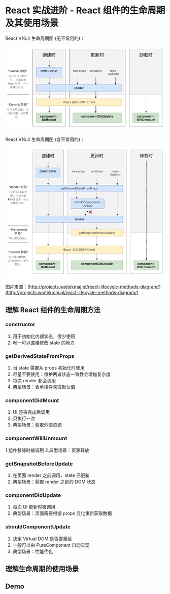 # React 实战进阶 - React 组件的生命周期及其使用场景

React V16.4 生命周期图 (无不常用的)：

![](./res/diagram-1.png)

React V16.4 生命周期图 (含不常用的)：

![](./res/diagram-2.png)

图片来源：[http://projects.wojtekmaj.pl/react-lifecycle-methods-diagram/](http://projects.wojtekmaj.pl/react-lifecycle-methods-diagram/)


## 理解 React 组件的生命周期方法

### constructor

1. 用于初始化内部状态，很少使用
2. 唯一可以直接修改 state 的地方

### getDerivedStateFromProps

1. 当 state 需要从 props 初始化时使用
2. 尽量不要使用：维护两者状态一致性会增加复杂度
3. 每次 render 都会调用
4. 典型场景：表单控件获取默认值


### componentDidMount

1. UI 渲染完成后调用
2. 只执行一次
3. 典型场景：获取外部资源


### componentWillUnmount

1.组件移除时被调用
2.典型场景：资源释放


### getSnapshotBeforeUpdate

1. 在页面 render 之前调用，state 已更新
2. 典型场景：获取 render 之前的 DOM 状态


### componentDidUpdate

1. 每次 UI 更新时被调用
2. 典型场景：页面需要根据 props 变化重新获取数据


### shouldComponentUpdate

1. 决定 Virtual DOM 是否要重绘
2. 一般可以由 PureComponent 自动实现
3. 典型场景：性能优化


## 理解生命周期的使用场景


## Demo
